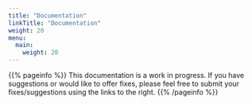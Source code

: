 ```yaml
---
title: "Documentation"
linkTitle: "Documentation"
weight: 20
menu:
  main:
    weight: 20
---
```


{{% pageinfo %}}
This documentation is a work in progress. If you have suggestions or would like to offer fixes, please feel free to submit your fixes/suggestions using the links to the right.
{{% /pageinfo %}}